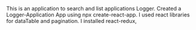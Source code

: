 This is an application to search and list applications Logger. Created a Logger-Application App using npx create-react-app.
I used react libraries for dataTable and pagination. I installed react-redux,